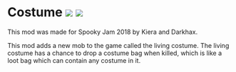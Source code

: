 # Costume [![](http://cf.way2muchnoise.eu/304694.svg)](https://minecraft.curseforge.com/projects/304694) [![](http://cf.way2muchnoise.eu/versions/304694.svg)](https://minecraft.curseforge.com/projects/304694)
This mod was made for Spooky Jam 2018 by Kiera and Darkhax. 

This mod adds a new mob to the game called the living costume. The living costume has a chance to drop a costume bag when killed, which is like a loot bag which can contain any costume in it. 